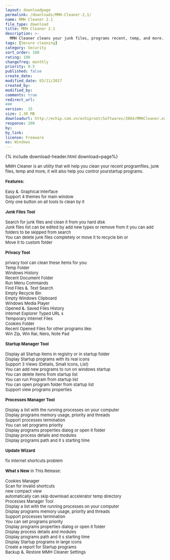 ```yaml
---
layout: downloadpage
permalink: /downloads/MMH-Cleaner-2,1/
name: MMH Cleaner 2.1
file_type: download
title: MMH Cleaner 2.1
description: >-
  MMH Cleaner cleans your junk files, programs recent, temp, and more...
tags: [Secure cleaning]
category: Security
sort_order: 100
rating: 100
changefreq: monthly
priority: 0.5
published: false
create_date:
modified_date: 03/11/2017
created_by:
modified_by:
comments: true
redirect_url:
###
version:  15
size: 1.30 MB
downloadurl: http://echip.com.vn/echiproot/Softwares/2004/MMHCleaner.exe
response: 200
by:
by_link:
license: Freeware
os: Windows
---
```


{% include download-header.html download=page%}

<p style="fix-download-text !important">
<p><font size="2">MMH Cleaner is an utility that will help you clean your recent programfiles, junk files, temp and more, it will also help you control yourstartup programs. <br />
<br />
<span class="articleDetailsLink"><strong>Features:</strong></span><br />
<br />
Easy &amp;. Graphical Interface <br />
Support 4 themes for main window <br />
Only one button on all tools to clean by it <br />
<br />
<strong>Junk Files Tool</strong><br />
<br />
Search for junk files and clean it from you hard disk<br />
Junk files list can be edited by add new types or remove from it you can add folders to be skipped from search<br />
You can delete junk files completely or move it to recycle bin or<br />
Move it to custom folder<br />
<br />
<strong>Privacy Tool</strong> <br />
<br />
privacy tool can clean these items for you:<br />
Temp Folder<br />
Windows History<br />
Recent Document Folder<br />
Run Menu Commands<br />
Find Files &amp;. Text Search<br />
Empty Recycle Bin<br />
Empty Windows Clipboard<br />
Windows Media Player<br />
Opened &amp;. Saved Files History<br />
Internet Explorer Typed URL s<br />
Temporary Internet Files<br />
Cookies Folder<br />
Recent Opened Files for other programs like:<br />
Win Zip, Win Rar, Nero, Note Pad<br />
<br />
<strong>Startup Manager Tool</strong><br />
<br />
Display all Startup items in registry or in startup folder<br />
Display Startup programs with its real icons<br />
Support 3 Views (Details, Small Icons, List)<br />
You can add new programs to run on windows startup<br />
You can delete items from startup list<br />
You can run Program from startup list<br />
You can open program folder from startup list<br />
Support view programs properties<br />
<br />
<strong>Processes Manager Tool</strong><br />
<br />
Display a list with the running processes on your computer<br />
Display programs memory usage, priority and threads<br />
Support processes termination<br />
You can set programs priority<br />
Display programs properties dialog or open it folder<br />
Display process details and modules <br />
Display programs path and it s starting time <br />
<br />
<strong>Update Wizard</strong><br />
<br />
fix internet shortcuts problem<br />
<br />
<strong>What s New</strong> in This Release:<br />
<br />
Cookies Manager<br />
Scan for invalid shortcuts<br />
new compact view<br />
automatically can skip download accelerator temp directory<br />
Processes Manager Tool<br />
Display a list with the running processes on your computer<br />
Display programs memory usage, priority and threads<br />
Support processes termination<br />
You can set programs priority<br />
Display programs properties dialog or open it folder<br />
Display process details and modules <br />
Display programs path and it s starting time<br />
Display Startup programs in large icons<br />
Create a report for Startup programs <br />
Backup &amp;. Restore MMH Cleaner Settings</font></p></p>
